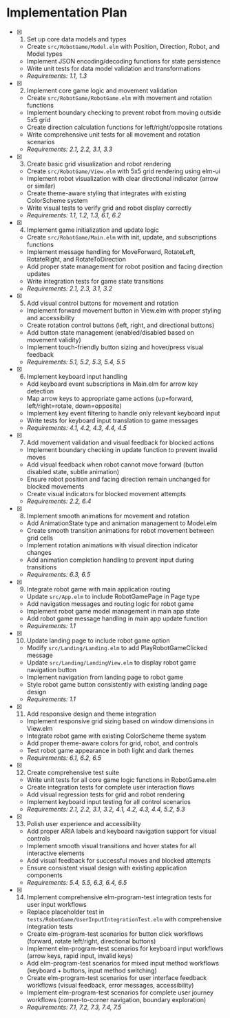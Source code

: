 # Implementation Plan

- [x] 1. Set up core data models and types
  - Create `src/RobotGame/Model.elm` with Position, Direction, Robot, and Model types
  - Implement JSON encoding/decoding functions for state persistence
  - Write unit tests for data model validation and transformations
  - _Requirements: 1.1, 1.3_

- [x] 2. Implement core game logic and movement validation
  - Create `src/RobotGame/RobotGame.elm` with movement and rotation functions
  - Implement boundary checking to prevent robot from moving outside 5x5 grid
  - Create direction calculation functions for left/right/opposite rotations
  - Write comprehensive unit tests for all movement and rotation scenarios
  - _Requirements: 2.1, 2.2, 3.1, 3.3_

- [x] 3. Create basic grid visualization and robot rendering
  - Create `src/RobotGame/View.elm` with 5x5 grid rendering using elm-ui
  - Implement robot visualization with clear directional indicator (arrow or similar)
  - Create theme-aware styling that integrates with existing ColorScheme system
  - Write visual tests to verify grid and robot display correctly
  - _Requirements: 1.1, 1.2, 1.3, 6.1, 6.2_

- [x] 4. Implement game initialization and update logic
  - Create `src/RobotGame/Main.elm` with init, update, and subscriptions functions
  - Implement message handling for MoveForward, RotateLeft, RotateRight, and RotateToDirection
  - Add proper state management for robot position and facing direction updates
  - Write integration tests for game state transitions
  - _Requirements: 2.1, 2.3, 3.1, 3.2_

- [x] 5. Add visual control buttons for movement and rotation
  - Implement forward movement button in View.elm with proper styling and accessibility
  - Create rotation control buttons (left, right, and directional buttons)
  - Add button state management (enabled/disabled based on movement validity)
  - Implement touch-friendly button sizing and hover/press visual feedback
  - _Requirements: 5.1, 5.2, 5.3, 5.4, 5.5_

- [x] 6. Implement keyboard input handling
  - Add keyboard event subscriptions in Main.elm for arrow key detection
  - Map arrow keys to appropriate game actions (up=forward, left/right=rotate, down=opposite)
  - Implement key event filtering to handle only relevant keyboard input
  - Write tests for keyboard input translation to game messages
  - _Requirements: 4.1, 4.2, 4.3, 4.4, 4.5_

- [x] 7. Add movement validation and visual feedback for blocked actions
  - Implement boundary checking in update function to prevent invalid moves
  - Add visual feedback when robot cannot move forward (button disabled state, subtle animation)
  - Ensure robot position and facing direction remain unchanged for blocked movements
  - Create visual indicators for blocked movement attempts
  - _Requirements: 2.2, 6.4_

- [x] 8. Implement smooth animations for movement and rotation
  - Add AnimationState type and animation management to Model.elm
  - Create smooth transition animations for robot movement between grid cells
  - Implement rotation animations with visual direction indicator changes
  - Add animation completion handling to prevent input during transitions
  - _Requirements: 6.3, 6.5_

- [x] 9. Integrate robot game with main application routing
  - Update `src/App.elm` to include RobotGamePage in Page type
  - Add navigation messages and routing logic for robot game
  - Implement robot game model management in main app state
  - Add robot game message handling in main app update function
  - _Requirements: 1.1_

- [x] 10. Update landing page to include robot game option
  - Modify `src/Landing/Landing.elm` to add PlayRobotGameClicked message
  - Update `src/Landing/LandingView.elm` to display robot game navigation button
  - Implement navigation from landing page to robot game
  - Style robot game button consistently with existing landing page design
  - _Requirements: 1.1_

- [x] 11. Add responsive design and theme integration
  - Implement responsive grid sizing based on window dimensions in View.elm
  - Integrate robot game with existing ColorScheme theme system
  - Add proper theme-aware colors for grid, robot, and controls
  - Test robot game appearance in both light and dark themes
  - _Requirements: 6.1, 6.2, 6.5_

- [x] 12. Create comprehensive test suite
  - Write unit tests for all core game logic functions in RobotGame.elm
  - Create integration tests for complete user interaction flows
  - Add visual regression tests for grid and robot rendering
  - Implement keyboard input testing for all control scenarios
  - _Requirements: 2.1, 2.2, 3.1, 3.2, 4.1, 4.2, 4.3, 4.4, 5.2, 5.3_

- [x] 13. Polish user experience and accessibility
  - Add proper ARIA labels and keyboard navigation support for visual controls
  - Implement smooth visual transitions and hover states for all interactive elements
  - Add visual feedback for successful moves and blocked attempts
  - Ensure consistent visual design with existing application components
  - _Requirements: 5.4, 5.5, 6.3, 6.4, 6.5_

- [x] 14. Implement comprehensive elm-program-test integration tests for user input workflows
  - Replace placeholder test in `tests/RobotGame/UserInputIntegrationTest.elm` with comprehensive integration tests
  - Create elm-program-test scenarios for button click workflows (forward, rotate left/right, directional buttons)
  - Implement elm-program-test scenarios for keyboard input workflows (arrow keys, rapid input, invalid keys)
  - Add elm-program-test scenarios for mixed input method workflows (keyboard + buttons, input method switching)
  - Create elm-program-test scenarios for user interface feedback workflows (visual feedback, error messages, accessibility)
  - Implement elm-program-test scenarios for complete user journey workflows (corner-to-corner navigation, boundary exploration)
  - _Requirements: 7.1, 7.2, 7.3, 7.4, 7.5_